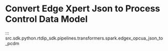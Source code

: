 # Convert Edge Xpert Json to Process Control Data Model
::: src.sdk.python.rtdip_sdk.pipelines.transformers.spark.edgex_opcua_json_to_pcdm